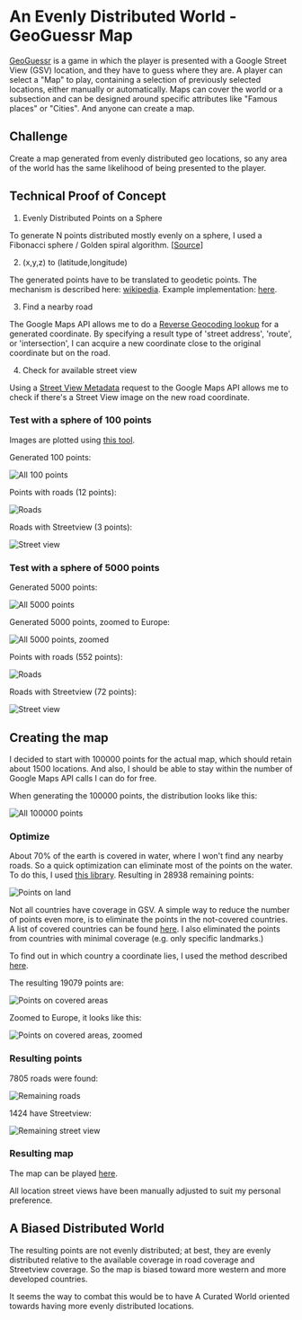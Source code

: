 # An Evenly Distributed World - GeoGuessr Map

[GeoGuessr](https://www.geoguessr.com/) is a game in which the player is presented with a Google Street View (GSV) location, and they have to guess where they are. A player can select a "Map" to play, containing a selection of previously selected locations, either manually or automatically. Maps can cover the world or a subsection and can be designed around specific attributes like "Famous places" or "Cities". And anyone can create a map.

## Challenge

Create a map generated from evenly distributed geo locations, so any area of the world has the same likelihood of being presented to the player.

## Technical Proof of Concept

1. Evenly Distributed Points on a Sphere

To generate N points distributed mostly evenly on a sphere, I used a Fibonacci sphere / Golden spiral algorithm. [[Source]](https://stackoverflow.com/questions/9600801/evenly-distributing-n-points-on-a-sphere)

2. (x,y,z) to (latitude,longitude)

The generated points have to be translated to geodetic points. The mechanism is described here: [wikipedia](https://en.wikipedia.org/wiki/Geographic_coordinate_conversion#From_ECEF_to_geodetic_coordinates).
Example implementation: [here](https://stackoverflow.com/questions/56945401/converting-xyz-coordinates-to-longitutde-latitude-in-python).

3. Find a nearby road

The Google Maps API allows me to do a [Reverse Geocoding lookup](https://developers.google.com/maps/documentation/geocoding/requests-reverse-geocoding) for a generated coordinate. By specifying a result type of 'street address', 'route', or 'intersection', I can acquire a new coordinate close to the original coordinate but on the road.

4. Check for available street view

Using a [Street View Metadata](https://developers.google.com/maps/documentation/streetview/metadata) request to the Google Maps API allows me to check if there's a Street View image on the new road coordinate.

### Test with a sphere of 100 points

Images are plotted using [this tool](https://dwtkns.com/pointplotter/).

Generated 100 points:

![All 100 points](pics/plot-100-1-all.png)

Points with roads (12 points):

![Roads](pics/plot-100-2-found-road.png)

Roads with Streetview (3 points):

![Street view](pics/plot-100-3-street-view.png)

### Test with a sphere of 5000 points

Generated 5000 points:

![All 5000 points](pics/plot-5000-1-all.png)

Generated 5000 points, zoomed to Europe:

![All 5000 points, zoomed](pics/plot-5000-1-zoomed.png)

Points with roads (552 points):

![Roads](pics/plot-5000-2-found-road.png)

Roads with Streetview (72 points):

![Street view](pics/plot-5000-3-street-view.png)

## Creating the map

I decided to start with 100000 points for the actual map, which should retain about 1500 locations. And also, I should be able to stay within the number of Google Maps API calls I can do for free.

When generating the 100000 points, the distribution looks like this:

![All 100000 points](pics/plot-100000-1-all.png)

### Optimize

About 70% of the earth is covered in water, where I won't find any nearby roads. So a quick optimization can eliminate most of the points on the water. To do this, I used [this library](https://pypi.org/project/global-land-mask/). Resulting in 28938 remaining points:

![Points on land](pics/plot-100000-1-land.png)

Not all countries have coverage in GSV. A simple way to reduce the number of points even more, is to eliminate the points in the not-covered countries. A list of covered countries can be found [here](https://en.wikipedia.org/wiki/Coverage_of_Google_Street_View). I also eliminated the points from countries with minimal coverage (e.g. only specific landmarks.)

To find out in which country a coordinate lies, I used the method described [here](https://github.com/che0/countries).

The resulting 19079 points are:

![Points on covered areas](pics/plot-100000-1-covered.png)

Zoomed to Europe, it looks like this:

![Points on covered areas, zoomed](pics/plot-100000-1-zoomed.png)

### Resulting points

7805 roads were found:

![Remaining roads](pics/plot-100000-2-found-road.png)

1424 have Streetview:

![Remaining street view](pics/plot-100000-3-street-view.png)

### Resulting map

The map can be played [here]().

All location street views have been manually adjusted to suit my personal preference.

## A Biased Distributed World

The resulting points are not evenly distributed; at best, they are evenly distributed relative to the available coverage in road coverage and Streetview coverage. So the map is biased toward more western and more developed countries.

It seems the way to combat this would be to have A Curated World oriented towards having more evenly distributed locations.